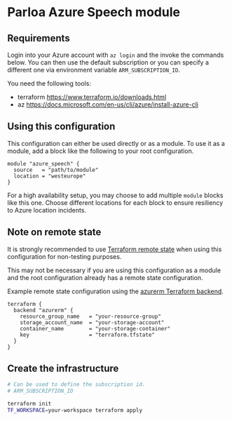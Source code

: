 # Parloa Azure Speech module

## Requirements

Login into your Azure account with `az login` and the invoke the commands below. You can then use the default
subscription or you can specify a different one via environment variable `ARM_SUBSCRIPTION_ID`.

You need the following tools:

- terraform https://www.terraform.io/downloads.html
- az https://docs.microsoft.com/en-us/cli/azure/install-azure-cli

## Using this configuration

This configuration can either be used directly or as a module. To use it as a module, add a block like the following to
your root configuration.

```
module "azure_speech" {
  source   = "path/to/module"
  location = "westeurope"
}
```

For a high availability setup, you may choose to add multiple `module` blocks like this one. Choose different locations
for each block to ensure resiliency to Azure location incidents.

## Note on remote state

It is strongly recommended to use [Terraform remote state](https://www.terraform.io/docs/language/state/remote.html)
when using this configuration for non-testing purposes.

This may not be necessary if you are using this configuration as a module and the root configuration already has a
remote state configuration.

Example remote state configuration using the
[azurerm Terraform backend](https://www.terraform.io/docs/language/settings/backends/azurerm.html).

```
terraform {
  backend "azurerm" {
    resource_group_name   = "your-resource-group"
    storage_account_name  = "your-storage-account"
    container_name        = "your-storage-container"
    key                   = "terraform.tfstate"
  }
}
```

## Create the infrastructure

```sh
# Can be used to define the subscription id.
# ARM_SUBSCRIPTION_ID

terraform init
TF_WORKSPACE=your-workspace terraform apply
```
